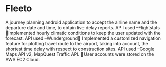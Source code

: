 # Fleeto
A journey planning android application to accept the airline name and the departure date and time, to obtain live delay reports. AP I used –Flightstats Implemented hourly climatic conditions to keep the user updated with the forecast. API used –Wunderground Implemented a customized navigation feature for plotting travel route to the airport, taking into account, the shortest time  delay with respect to   construction sites. API used –Google Maps API v2, MapQuest Traffic API. User accounts were stored on the AWS EC2 Cloud.
